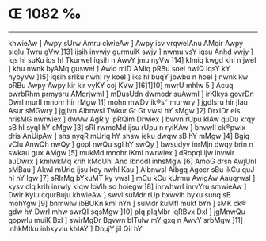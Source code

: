 # Œ 1082 ‰
---
khwieAw ] Awpy sUrw Amru clwieAw ] Awpy isv vrqweIAnu AMqir Awpy
sIqlu Twru gVw ]13] ijsih invwjy gurmuiK swjy ] nwmu vsY iqsu Anhd
vwjy ] iqs hI suKu iqs hI TkurweI iqsih n AwvY jmu nyVw ]14] kImiq
kwgd khI n jweI ] khu nwnk byAMq gusweI ] Awid miD AMiq pRBu soeI
hwiQ iqsY kY nybyVw ]15] iqsih srIku nwhI ry koeI ] iks hI buqY jbwbu n
hoeI ] nwnk kw pRBu Awpy Awpy kir kir vyKY coj KVw ]16]1]10] mwrU
mhlw 5 ] Acuq pwrbRhm prmysru AMqrjwmI ] mDusUdn dwmodr suAwmI ]
irKIkys govrDn DwrI murlI mnohr hir rMgw ]1] mohn mwDv ik®s˜ murwry
] jgdIsru hir jIau Asur sMGwry ] jgjIvn AibnwsI Twkur Gt Gt
vwsI hY sMgw ]2] DrxIDr eIs nrisMG nwrwiex ] dwVw AgR y ipRQim
Drwiex ] bwvn rUpu kIAw quDu krqy sB hI syqI hY cMgw ]3] sRI rwmcMd
ijsu rUpu n ryiKAw ] bnvwlI ck®pwix dris AnUipAw ] shs nyqR mUriq hY
shsw ieku dwqw sB hY mMgw ]4] Bgiq vClu AnwQh nwQy ] gopI nwQu
sgl hY swQy ] bwsudyv inrMjn dwqy brin n swkau gux AMgw ]5] mukMd
mnohr lKmI nwrwiex ] dRopqI ljw invwir auDwrx ] kmlwkMq krih
kMqUhl And ibnodI inhsMgw ]6] AmoG drsn AwjUnI sMBau ] Akwl
mUriq ijsu kdy nwhI Kau ] AibnwsI Aibgq Agocr sBu ikCu quJ hI hY
lgw ]7] sRIrMg bYkuMT ky vwsI ] mCu kCu kUrmu AwigAw AauqrwsI ] kysv
clq krih inrwly kIqw loVih so hoiegw ]8] inrwhwrI inrvYru smwieAw
] Dwir Kylu cqurBuju khwieAw ] swvl suMdr rUp bxwvih byxu sunq sB
mohYgw ]9] bnmwlw ibBUKn kml nYn ] suMdr kuMfl mukt bYn ] sMK ck®
gdw hY DwrI mhw swrQI sqsMgw ]10] pIq pIqMbr iqRBvx DxI ] jgMnwQu
gopwlu muiK BxI ] swirMgDr Bgvwn bITulw mY gxq n AwvY srbMgw ]11]
inhkMtku inhkyvlu khIAY ] DnµjY jil Qil hY
####
